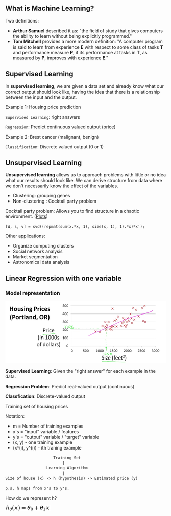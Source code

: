 ## What is Machine Learning?

Two definitions:

 * **Arthur Samuel** described it as: "the field of study that gives computers the ability to learn without being explicitly programmed."
 * **Tom Mitchell** provides a more modern definition: "A computer program is said to learn from experience **E** with respect to some class of tasks **T** and performance measure **P**, if its performance at tasks in **T**, as measured by **P**, improves with experience **E**."

## Supervised Learning

In **supervised learning**, we are given a data set and already know what our correct output should look like, having the idea that there is a relationship between the input and the output.


Example 1: Housing price prediction

``Supervised Learning``: right answers

``Regression``: Predict continuous valued output (price)

Example 2: Brest cancer (malignant, benign)

``Classification``: Discrete valued output (0 or 1)


## Unsupervised Learning

**Unsupervised learning** allows us to approach problems with little or no idea what our results should look like. We can derive structure from data where we don't necessarily know the effect of the variables.

 * Clustering: grouping genes
 * Non-clustering : Cocktail party problem

Cocktail party problem: Allows you to find structure in a chaotic environment. ([Plots](http://stackoverflow.com/questions/20414667/cocktail-party-algorithm-svd-implementation-in-one-line-of-code))
```
[W, s, v] = svd((repmat(sum(x.*x, 1), size(x, 1), 1).*x)*x');
```

Other applications:

 * Organize computing clusters
 * Social network analysis
 * Market segmentation
 * Astronomical data analysis

## Linear Regression with one variable 

### Model representation

![Housing Prices](img/housing_prices.png)

**Supervised Learning**: Given the "right answer" for each example in the data.

**Regression Problem**: Predict real-valued output (continuous)

**Classfication**: Discrete-valued output

Training set of housing prices

Notation:
* m = Number of training examples
* x's = "input" variable / features
* y's = "output" variable / "target" variable
* (x, y) - one training example
* (x^(i), y^(i)) - ith traning example

```
                     Training Set 
                         |
                  Learning Algorithm 
                         |
Size of house (x) -> h (hypothesis) -> Estimated price (y)

p.s. h maps from x's to y's.
```


How do we represent h?

![equation](img/equation.png)
